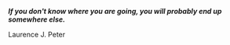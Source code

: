 _**If you don't know where you are going, you will probably end up somewhere else.**_

Laurence J. Peter